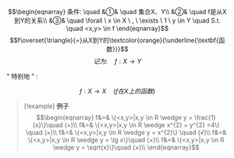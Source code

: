 $$\begin{eqnarray}
条件: \quad
&①& \quad 集合X、Y\\
&②& \quad f是从X到Y的关系\\
&③& \quad \forall \ x \in X \ , \ \exists \ 1 \ y \in Y \quad S.t. \quad <x,y> \in f
\end{eqnarray}$$
$$f\overset{\triangle}{=}从X到Y的\textcolor{orange}{\underline{\textbf{函数}}}$$
$$记为: \quad f: X \rightarrow Y$$

" 特别地 " :

$$f:X \rightarrow X \quad (f在X上的函数)$$

> [!example] **例子**
> $$\begin{eqnarray}
> f&=& \{<x,y>|x,y \in R  \wedge y = \frac{1}{x}\}\quad (×)\\
> f&=& \{<x,y>|x,y \in R \wedge x^{2} + y^{2} =4\} \quad (×)\\
> f&=& \{<x,y>|x,y \in R \wedge y = x^{2}\} \quad (√)\\ 
> f&=& \{<x,y>|x,y \in R \wedge y = \lg x\}\quad (×)\\
> f&=& \{<x,y>|x,y \in R  \wedge y = \sqrt{x}\}\quad (×)\\
\end{eqnarray}$$